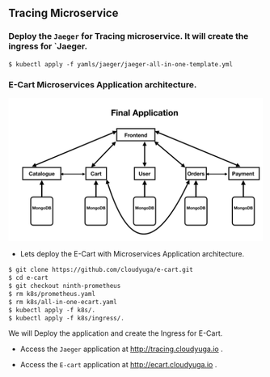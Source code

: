 ## Tracing Microservice

### Deploy the `Jaeger` for Tracing microservice. It will create the ingress for `Jaeger.
```
$ kubectl apply -f yamls/jaeger/jaeger-all-in-one-template.yml
```

### E-Cart Microservices Application architecture.
![Microservices](./Catalogue.jpeg?raw=true)

- Lets deploy the E-Cart with Microservices Application architecture.
```
$ git clone https://github.com/cloudyuga/e-cart.git
$ cd e-cart
$ git checkout ninth-prometheus
$ rm k8s/prometheus.yaml
$ rm k8s/all-in-one-ecart.yaml
$ kubectl apply -f k8s/.
$ kubectl apply -f k8s/ingress/.
```
We will Deploy the application and create the Ingress for E-Cart.

- Access the `Jaeger` application at http://tracing.cloudyuga.io .

- Access the `E-cart` application at http://ecart.cloudyuga.io .
